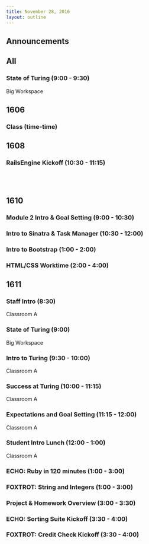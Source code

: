 ```yaml
---
title: November 28, 2016
layout: outline
---
```



## Announcements


## All

### State of Turing (9:00 - 9:30)

Big Workspace


## 1606

### Class (time-time)


## 1608

### RailsEngine Kickoff (10:30 - 11:15)


</br>
</br>

## 1610

### Module 2 Intro & Goal Setting (9:00 - 10:30)

### Intro to Sinatra & Task Manager (10:30 - 12:00)

### Intro to Bootstrap (1:00 - 2:00)

### HTML/CSS Worktime (2:00 - 4:00)

## 1611

### Staff Intro (8:30)

Classroom A

### State of Turing (9:00)

Big Workspace

### Intro to Turing (9:30 - 10:00)

Classroom A

### Success at Turing (10:00 - 11:15)

Classroom A

### Expectations and Goal Setting (11:15 - 12:00)

Classroom A

### Student Intro Lunch (12:00 - 1:00)

Classroom A

### ECHO: Ruby in 120 minutes (1:00 - 3:00)

### FOXTROT: String and Integers (1:00 - 3:00)

### Project & Homework Overview (3:00 - 3:30)

### ECHO: Sorting Suite Kickoff (3:30 - 4:00)

### FOXTROT: Credit Check Kickoff (3:30 - 4:00)
